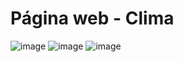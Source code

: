 # Página web - Clima

![image](https://github.com/CristianAnd/clima-app/assets/61318221/7dc7eee7-9046-4504-9898-5387128a7a70)
![image](https://github.com/CristianAnd/clima-app/assets/61318221/0bb48d70-5568-42bf-89bb-21e81e0a3306)
![image](https://github.com/CristianAnd/clima-app/assets/61318221/7b802a3e-249f-48fd-9541-1c1ed197e05f)



